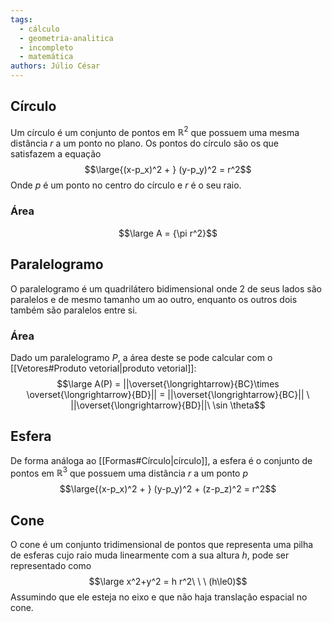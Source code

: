 ```yaml
---
tags:
  - cálculo
  - geometria-analitica
  - incompleto
  - matemática
authors: Júlio César
---
```

## Círculo

Um círculo é um conjunto de pontos em $\mathbb{R}^2$ que possuem uma mesma distância $r$ a um ponto no plano. Os pontos do círculo são os que satisfazem a equação
$$\large{(x-p_x)^2 + } (y-p_y)^2 = r^2$$
Onde $p$ é um ponto no centro do círculo e $r$ é o seu raio.
### Área
$$\large A = {\pi r^2}$$
## Paralelogramo

O paralelogramo é um quadrilátero bidimensional onde 2 de seus lados são paralelos e de mesmo tamanho um ao outro, enquanto os outros dois também são paralelos entre si. 
### Área
Dado um paralelogramo $P$, a área deste se pode calcular com o [[Vetores#Produto vetorial|produto vetorial]]:
$$\large A(P) = ||\overset{\longrightarrow}{BC}\times \overset{\longrightarrow}{BD}|| = ||\overset{\longrightarrow}{BC}|| \ ||\overset{\longrightarrow}{BD}||\ \sin \theta$$

## Esfera

De forma análoga ao [[Formas#Círculo|círculo]], a esfera é o conjunto de pontos em $\mathbb{R}^3$ que possuem uma distância $r$ a um ponto $p$
$$\large{(x-p_x)^2 + } (y-p_y)^2 + (z-p_z)^2 = r^2$$

## Cone

O cone é um conjunto tridimensional de pontos que representa uma pilha de esferas cujo raio muda linearmente com a sua altura $h$, pode ser representado como 
$$\large x^2+y^2 = h r^2\ \ \ (h\le0)$$
Assumindo que ele esteja no eixo e que não haja translação espacial no cone.